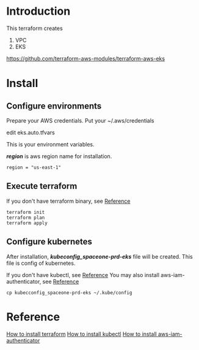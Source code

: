 # Introduction

This terraform creates

1) VPC
2) EKS

https://github.com/terraform-aws-modules/terraform-aws-eks

# Install

## Configure environments

Prepare your AWS credentials. Put your ~/.aws/credentials

edit eks.auto.tfvars

This is your environment variables.

***region*** is aws region name for installation.

~~~
region = "us-east-1"
~~~

## Execute terraform

If you don't have terraform binary, see [Reference](#Reference)
~~~
terraform init
terraform plan
terraform apply
~~~

## Configure kubernetes

After installation, ***kubeconfig_spaceone-prd-eks*** file will be created. This file is config of kubernetes.

If you don't have kubectl, see [Reference](#Reference)
You may also install aws-iam-authenticator, see [Reference](#Reference)
~~~
cp kubecconfig_spaceone-prd-eks ~/.kube/config
~~~


# Reference

[How to install terraform](https://learn.hashicorp.com/tutorials/terraform/install-cli)
[How to install kubectl](https://kubernetes.io/docs/tasks/tools/)
[How to install aws-iam-authenticator](https://docs.aws.amazon.com/eks/latest/userguide/install-aws-iam-authenticator.html)



